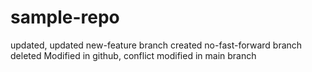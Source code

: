 # sample-repo
updated, updated
new-feature branch created
no-fast-forward branch deleted
Modified in github, conflict
modified in main branch